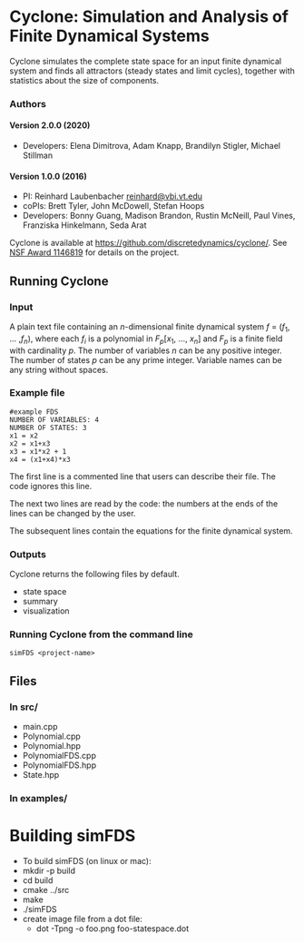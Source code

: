 # Cyclone: Simulation and Analysis of Finite Dynamical Systems
Cyclone simulates the complete state space for an input finite dynamical system and finds all attractors (steady states and limit cycles),
together with statistics about the size of components. 


### Authors 
#### Version 2.0.0 (2020)
* Developers: Elena Dimitrova, Adam Knapp, Brandilyn Stigler, Michael Stillman
#### Version 1.0.0 (2016)
* PI: Reinhard Laubenbacher reinhard@vbi.vt.edu
* coPIs: Brett Tyler, John McDowell, Stefan Hoops 
* Developers: Bonny Guang, Madison Brandon, Rustin McNeill, Paul Vines, Franziska Hinkelmann, Seda Arat

Cyclone is available at https://github.com/discretedynamics/cyclone/. 
See [NSF Award 1146819](http://www.nsf.gov/awardsearch/showAward.do?AwardNumber=1146819&WT.z_pims_id=5444) for details on the project. 


## Running Cyclone
### Input
A plain text file containing an _n_-dimensional finite dynamical system _f_ = (_f_<sub>1</sub>, ... ,_f<sub>n</sub>_), 
where each _f<sub>i</sub>_ is a polynomial in _F<sub>p</sub>_[_x_<sub>1</sub>, ..., _x<sub>n</sub>_] and _F<sub>p</sub>_ is a finite field with cardinality _p_.
The number of variables _n_ can be any positive integer.
The number of states _p_ can be any prime integer.
Variable names can be any string without spaces.

### Example file
```
#example FDS 
NUMBER OF VARIABLES: 4
NUMBER OF STATES: 3
x1 = x2
x2 = x1+x3
x3 = x1*x2 + 1
x4 = (x1+x4)*x3
```
The first line is a commented line that users can describe their file.  The code ignores this line.

The next two lines are read by the code: the numbers at the ends of the lines can be changed by the user.

The subsequent lines contain the equations for the finite dynamical system.


### Outputs
Cyclone returns the following files by default.
* state space
* summary
* visualization
### Running Cyclone from the command line
```simFDS <project-name>```

## Files
### In src/
* main.cpp
* Polynomial.cpp
* Polynomial.hpp
* PolynomialFDS.cpp
* PolynomialFDS.hpp
* State.hpp
### In examples/

# Building simFDS
*  To build simFDS (on linux or mac):
  *  mkdir -p build
  *  cd build
  *  cmake ../src
  *  make
  *  ./simFDS
* create image file from a dot file:
  * dot -Tpng -o foo.png foo-statespace.dot

        